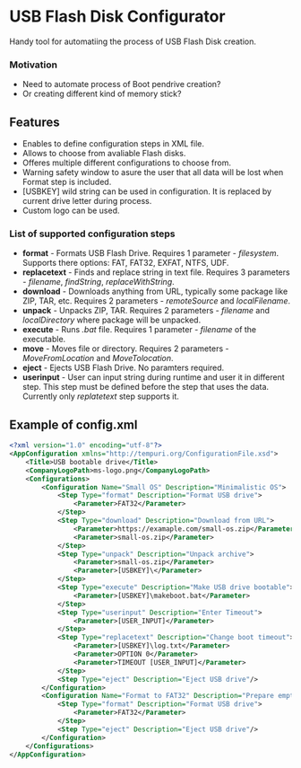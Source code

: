 # USB Flash Disk Configurator

Handy tool for automatiing the process of USB Flash Disk creation.

### Motivation
* Need to automate process of Boot pendrive creation?
* Or creating different kind of memory stick?

## Features
* Enables to define configuration steps in XML file.
* Allows to choose from avaliable Flash disks.
* Offeres multiple different configurations to choose from.
* Warning safety window to asure the user that all data will be lost when Format step is included.
* [USBKEY] wild string can be used in configuration. It is replaced by current drive letter during process.
* Custom logo can be used.

### List of supported configuration steps
* **format** - Formats USB Flash Drive. Requires 1 parameter - *filesystem*. Supports there options: FAT, FAT32, EXFAT,  NTFS, UDF.
* **replacetext** - Finds and replace string in text file. Requires 3 parameters - *filename*, *findString*, *replaceWithString*.
* **download** - Downloads anything from URL, typically some package like ZIP, TAR, etc. Requires 2 parameters - *remoteSource* and *localFilename*.
* **unpack** - Unpacks ZIP, TAR. Requires 2 parameters - *filename* and *localDirectory* where package will be unpacked.
* **execute** - Runs *.bat* file. Requires 1 parameter - *filename* of the executable.
* **move** - Moves file or directory. Requires 2 parameters - *MoveFromLocation* and *MoveTolocation*.
* **eject** - Ejects USB Flash Drive. No paramters required.
* **userinput** - User can input string during runtime and user it in different step. This step must be defined before the step that uses the data. Currently only *replatetext* step supports it.

## Example of config.xml

```xml
<?xml version="1.0" encoding="utf-8"?>
<AppConfiguration xmlns="http://tempuri.org/ConfigurationFile.xsd">
	<Title>USB bootable drive</Title>
	<CompanyLogoPath>ms-logo.png</CompanyLogoPath>
	<Configurations>
		<Configuration Name="Small OS" Description="Minimalistic OS">
			<Step Type="format" Description="Format USB drive">
				<Parameter>FAT32</Parameter>
			</Step>
			<Step Type="download" Description="Download from URL">
				<Parameter>https://examaple.com/small-os.zip</Parameter>
				<Parameter>small-os.zip</Parameter>
			</Step>
			<Step Type="unpack" Description="Unpack archive">
				<Parameter>small-os.zip</Parameter>
				<Parameter>[USBKEY]\</Parameter>
			</Step>
			<Step Type="execute" Description="Make USB drive bootable">
				<Parameter>[USBKEY]\makeboot.bat</Parameter>
			</Step>
			<Step Type="userinput" Description="Enter Timeout">
				<Parameter>[USER_INPUT]</Parameter>
			</Step>
			<Step Type="replacetext" Description="Change boot timeout">
				<Parameter>[USBKEY]\log.txt</Parameter>
				<Parameter>OPTION 0</Parameter>
				<Parameter>TIMEOUT [USER_INPUT]</Parameter>
			</Step>
			<Step Type="eject" Description="Eject USB drive"/>
		</Configuration>
		<Configuration Name="Format to FAT32" Description="Prepare empty USB drive">
			<Step Type="format" Description="Format USB drive">
				<Parameter>FAT32</Parameter>
			</Step>
			<Step Type="eject" Description="Eject USB drive"/>
		</Configuration>
	</Configurations>
</AppConfiguration>

``` 